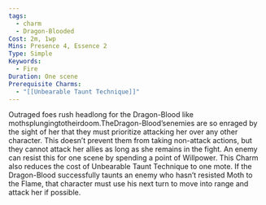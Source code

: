 ```yaml
---
tags:
  - charm
  - Dragon-Blooded
Cost: 2m, 1wp
Mins: Presence 4, Essence 2
Type: Simple
Keywords:
  - Fire
Duration: One scene
Prerequisite Charms:
  - "[[Unbearable Taunt Technique]]"
---
```

Outraged foes rush headlong for the Dragon-Blood like mothsplungingtotheirdoom.TheDragon-Blood’senemies are so enraged by the sight of her that they must prioritize attacking her over any other character. This doesn’t prevent them from taking non-attack actions, but they cannot attack her allies as long as she remains in the fight. An enemy can resist this for one scene by spending a point of Willpower. This Charm also reduces the cost of Unbearable Taunt Technique to one mote. If the Dragon-Blood successfully taunts an enemy who hasn’t resisted Moth to the Flame, that character must use his next turn to move into range and attack her if possible.